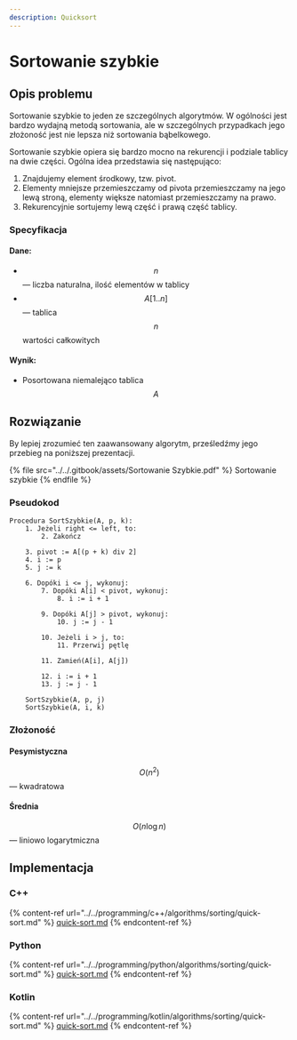 ```yaml
---
description: Quicksort
---
```


# Sortowanie szybkie

## Opis problemu

Sortowanie szybkie to jeden ze szczególnych algorytmów. W ogólności jest bardzo wydajną metodą sortowania, ale w szczególnych przypadkach jego złożoność jest nie lepsza niż sortowania bąbelkowego.

Sortowanie szybkie opiera się bardzo mocno na rekurencji i podziale tablicy na dwie części. Ogólna idea przedstawia się następująco:
1. Znajdujemy element środkowy, tzw. pivot.
2. Elementy mniejsze przemieszczamy od pivota przemieszczamy na jego lewą stroną, elementy większe natomiast przemieszczamy na prawo.
3. Rekurencyjnie sortujemy lewą część i prawą część tablicy.

### Specyfikacja

#### Dane:

* $$n$$ — liczba naturalna, ilość elementów w tablicy
* $$A[1..n]$$ — tablica $$n$$ wartości całkowitych

#### Wynik:

* Posortowana niemalejąco tablica $$A$$

## Rozwiązanie

By lepiej zrozumieć ten zaawansowany algorytm, prześledźmy jego przebieg na poniższej prezentacji.

{% file src="../../.gitbook/assets/Sortowanie Szybkie.pdf" %}
Sortowanie szybkie
{% endfile %}

### Pseudokod

```
Procedura SortSzybkie(A, p, k):
    1. Jeżeli right <= left, to:
        2. Zakończ

    3. pivot := A[(p + k) div 2]
    4. i := p
    5. j := k
    
    6. Dopóki i <= j, wykonuj:
        7. Dopóki A[i] < pivot, wykonuj:
            8. i := i + 1

        9. Dopóki A[j] > pivot, wykonuj:
            10. j := j - 1

        10. Jeżeli i > j, to:
            11. Przerwij pętlę

        11. Zamień(A[i], A[j])

        12. i := i + 1
        13. j := j - 1

    SortSzybkie(A, p, j)
    SortSzybkie(A, i, k)
```

### Złożoność

#### Pesymistyczna

$$O(n^2)$$ — kwadratowa

#### Średnia

$$O(n\log{n})$$ — liniowo logarytmiczna

## Implementacja

### C++

{% content-ref url="../../programming/c++/algorithms/sorting/quick-sort.md" %}
[quick-sort.md](../../programming/c++/algorithms/sorting/quick-sort.md)
{% endcontent-ref %}

### Python

{% content-ref url="../../programming/python/algorithms/sorting/quick-sort.md" %}
[quick-sort.md](../../programming/python/algorithms/sorting/quick-sort.md)
{% endcontent-ref %}

### Kotlin

{% content-ref url="../../programming/kotlin/algorithms/sorting/quick-sort.md" %}
[quick-sort.md](../../programming/kotlin/algorithms/sorting/quick-sort.md)
{% endcontent-ref %}